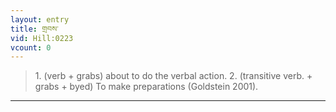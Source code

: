 ```yaml
---
layout: entry
title: གྲབས་
vid: Hill:0223
vcount: 0
---
```

> 1\. (verb + grabs) about to do the verbal action\. 2\. (transitive verb\. + grabs + byed) To make preparations (Goldstein 2001)\.


---

